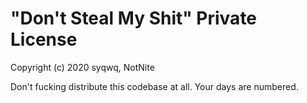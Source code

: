 # "Don't Steal My Shit" Private License

Copyright (c) 2020 syqwq, NotNite

Don't fucking distribute this codebase at all. Your days are numbered.
